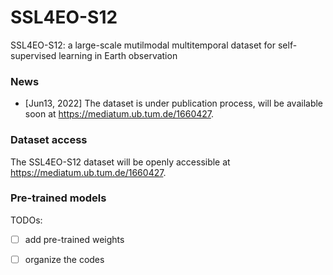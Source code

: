 # SSL4EO-S12
SSL4EO-S12: a large-scale mutilmodal multitemporal dataset for self-supervised learning in Earth observation

### News
- [Jun13, 2022] The dataset is under publication process, will be available soon at https://mediatum.ub.tum.de/1660427.

### Dataset access
The SSL4EO-S12 dataset will be openly accessible at https://mediatum.ub.tum.de/1660427.

### Pre-trained models


TODOs:
- [ ] add pre-trained weights
- [ ] organize the codes



